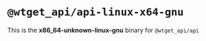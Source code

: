 # `@wtget_api/api-linux-x64-gnu`

This is the **x86_64-unknown-linux-gnu** binary for `@wtget_api/api`
